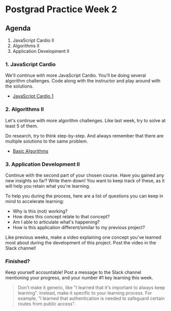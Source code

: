 # Postgrad Practice Week 2

## Agenda

1. JavaScript Cardio II
2. Algorithms II
3. Application Development II

### 1. JavaScript Cardio

We'll continue with more JavaScript Cardio. You'll be doing several algorithm challenges. Code along with the instructor and play around with the solutions.

- [JavaScript Cardio 1](https://www.youtube.com/watch?v=M2bJBuaOeOQ)

### 2. Algorithms II

Let's continue with more algorithm challenges. Like last week, try to solve at least 5 of them.

Do research, try to think step-by-step. And always remember that there are multiple solutions to the same problem.

- [Basic Algorithms](https://www.freecodecamp.org/learn/javascript-algorithms-and-data-structures/basic-algorithm-scripting/)

### 3. Application Development II

Continue with the second part of your chosen course. Have you gained any new insights so far? Write them down! You want to keep track of these, as it will help you retain what you're learning.

To help you during the process, here are a list of questions you can keep in mind to accelerate learning:

- Why is this (not) working?
- How does this concept relate to that concept?
- Am I able to articulate what's happening?
- How is this application different/similar to my previous project?

Like previous weeks, make a video explaining one concept you've learned most about during the development of this project. Post the video in the Slack channel!

### Finished?

Keep yourself accountable! Post a message to the Slack channel mentioning your progress, and your number #1 key learning this week.

> Don't make it generic, like "I learned that it's important to always keep learning". Instead, make it specific to your learning process. For example, "I learned that authentication is needed to safeguard certain routes from public access".
